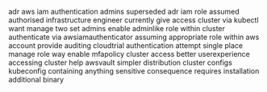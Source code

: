adr aws iam authentication admins superseded adr iam role assumed authorised infrastructure engineer currently give access cluster via kubectl want manage two set admins enable adminlike role within cluster authenticate via awsiamauthenticator assuming appropriate role within aws account provide auditing cloudtrial authentication attempt single place manage role way enable mfapolicy cluster access better userexperience accessing cluster help awsvault simpler distribution cluster configs kubeconfig containing anything sensitive consequence requires installation additional binary